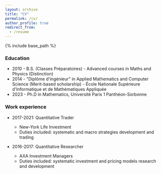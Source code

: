```yaml
---
layout: archive
title: "CV"
permalink: /cv/
author_profile: true
redirect_from:
  - /resume
---
```


{% include base_path %}

### Education
* 2010 - B.S. (Classes Préparatoires) - Advanced courses in Maths and Physics (Distinction)
* 2014 - "Diplôme d'ingénieur" in Applied Mathematics and Computer Science (Merit-based scholarship) - École Nationale Supérieure d'Informatique et de Mathématiques Appliquée
* 2023 - Ph.D in Mathematics, Université Paris 1 Panthéon-Sorbonne

### Work experience
* 2017-2021: Quantitative Trader
  * New-York Life Investment
  * Duties included: systematic and macro strategies development and trading

* 2016-2017: Quantitative Researcher
  * AXA Investment Managers
  * Duties included: systematic investment and pricing models research and development
